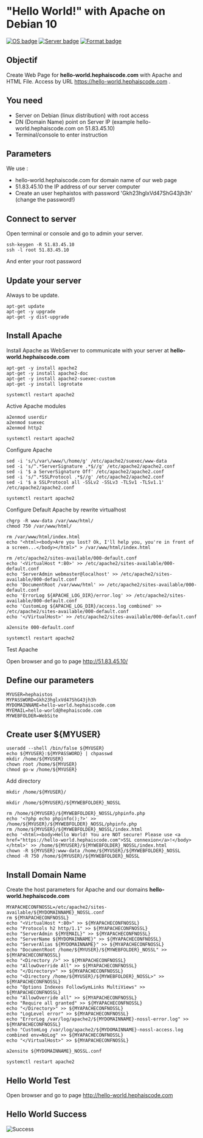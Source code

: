 # "Hello World!" with Apache on Debian 10

[![OS badge](https://img.shields.io/badge/OS-Debian-red.svg)](https://www.debian.org)
[![Server badge](https://img.shields.io/badge/Server-Apache-blue.svg)](https://httpd.apache.org)
[![Format badge](https://img.shields.io/badge/Format-HTML-green.svg)](https://lyty.dev/html/index.html)

## Objectif 

Create Web Page for **hello-world.hephaiscode.com** with Apache and HTML File. Access by URL  https://hello-world.hephaiscode.com .

## You need

- Server on Debian (linux distribution) with root access
- DN (Domain Name) point on Server IP (example hello-world.hephaiscode.com on 51.83.45.10)
- Terminal/console to enter instruction

## Parameters

We use :
 - hello-world.hephaiscode.com for domain name of our web page
 - 51.83.45.10 the IP address of our server computer
 - Create an user hephaistos with password 'Gkh23hglxVd47ShG43jh3h' (change the password!)
 
 
## Connect to server 

Open terminal or console and go to admin your server.

```
ssh-keygen -R 51.83.45.10
ssh -l root 51.83.45.10 
```

And enter your root password 

## Update your server

Always to be update.

```
apt-get update
apt-get -y upgrade
apt-get -y dist-upgrade

```

## Install Apache

Install Apache as WebServer to communicate with your server at **hello-world.hephaiscode.com**

```
apt-get -y install apache2
apt-get -y install apache2-doc
apt-get -y install apache2-suexec-custom
apt-get -y install logrotate

systemctl restart apache2

```

Active Apache modules

```
a2enmod userdir
a2enmod suexec
a2enmod http2

systemctl restart apache2

```

Configure Apache

```
sed -i 's/\/var\/www/\/home/g' /etc/apache2/suexec/www-data
sed -i 's/^.*ServerSignature .*$//g' /etc/apache2/apache2.conf
sed -i '$ a ServerSignature Off' /etc/apache2/apache2.conf
sed -i 's/^.*SSLProtocol .*$//g' /etc/apache2/apache2.conf
sed -i '$ a SSLProtocol all -SSLv2 -SSLv3 -TLSv1 -TLSv1.1' /etc/apache2/apache2.conf

systemctl restart apache2

```

Configure Default Apache by rewrite virtualhost

```
chgrp -R www-data /var/www/html/
chmod 750 /var/www/html/

rm /var/www/html/index.html
echo "<html><body>Are you lost? Ok, I'll help you, you're in front of a screen...</body></html>" > /var/www/html/index.html

rm /etc/apache2/sites-available/000-default.conf
echo '<VirtualHost *:80>' >> /etc/apache2/sites-available/000-default.conf
echo 'ServerAdmin webmaster@localhost' >> /etc/apache2/sites-available/000-default.conf
echo 'DocumentRoot /var/www/html' >> /etc/apache2/sites-available/000-default.conf
echo 'ErrorLog ${APACHE_LOG_DIR}/error.log' >> /etc/apache2/sites-available/000-default.conf
echo 'CustomLog ${APACHE_LOG_DIR}/access.log combined' >> /etc/apache2/sites-available/000-default.conf
echo '</VirtualHost>' >> /etc/apache2/sites-available/000-default.conf

a2ensite 000-default.conf

systemctl restart apache2

```

Test Apache 

Open browser and go to page http://51.83.45.10/

 ## Define our parameters
 
 ```
 MYUSER=hephaistos
 MYPASSWORD=Gkh23hglxVd47ShG43jh3h
 MYDOMAINNAME=hello-world.hephaiscode.com
 MYEMAIL=hello-world@hephaiscode.com
 MYWEBFOLDER=WebSite
 ```
 
 ## Create user ${MYUSER}
 
 ```
useradd --shell /bin/false ${MYUSER}
echo ${MYUSER}:${MYPASSWORD} | chpasswd
mkdir /home/${MYUSER}
chown root /home/${MYUSER}
chmod go-w /home/${MYUSER}

```

Add directory

```
mkdir /home/${MYUSER}/

mkdir /home/${MYUSER}/${MYWEBFOLDER}_NOSSL

rm /home/${MYUSER}/${MYWEBFOLDER}_NOSSL/phpinfo.php
echo '<?php echo phpinfo();?>' >> /home/${MYUSER}/${MYWEBFOLDER}_NOSSL/phpinfo.php
rm /home/${MYUSER}/${MYWEBFOLDER}_NOSSL/index.html
echo '<html><body>Hello World! You are NOT secure! Please use <a href="https://hello-world.hephaiscode.com">SSL connexion</a>!</body></html>' >> /home/${MYUSER}/${MYWEBFOLDER}_NOSSL/index.html
chown -R ${MYUSER}:www-data /home/${MYUSER}/${MYWEBFOLDER}_NOSSL
chmod -R 750 /home/${MYUSER}/${MYWEBFOLDER}_NOSSL

```

## Install Domain Name

Create the host parameters for Apache and our domains **hello-world.hephaiscode.com**

```
MYAPACHECONFNOSSL=/etc/apache2/sites-available/${MYDOMAINNAME}_NOSSL.conf
rm ${MYAPACHECONFNOSSL}
echo "<VirtualHost *:80>" >> ${MYAPACHECONFNOSSL}
echo "Protocols h2 http/1.1" >> ${MYAPACHECONFNOSSL}
echo "ServerAdmin ${MYEMAIL}" >> ${MYAPACHECONFNOSSL}
echo "ServerName ${MYDOMAINNAME}" >> ${MYAPACHECONFNOSSL}
echo "ServerAlias ${MYDOMAINNAME}" >> ${MYAPACHECONFNOSSL}
echo "DocumentRoot /home/${MYUSER}/${MYWEBFOLDER}_NOSSL" >> ${MYAPACHECONFNOSSL}
echo "<Directory />" >> ${MYAPACHECONFNOSSL}
echo "AllowOverride All" >> ${MYAPACHECONFNOSSL}
echo "</Directory>" >> ${MYAPACHECONFNOSSL}
echo "<Directory /home/${MYUSER}/${MYWEBFOLDER}_NOSSL>" >> ${MYAPACHECONFNOSSL}
echo "Options Indexes FollowSymLinks MultiViews" >> ${MYAPACHECONFNOSSL}
echo "AllowOverride all" >> ${MYAPACHECONFNOSSL}
echo "Require all granted" >> ${MYAPACHECONFNOSSL}
echo "</Directory>" >> ${MYAPACHECONFNOSSL}
echo "LogLevel error" >> ${MYAPACHECONFNOSSL}
echo "ErrorLog /var/log/apache2/${MYDOMAINNAME}-nossl-error.log" >> ${MYAPACHECONFNOSSL}
echo "CustomLog /var/log/apache2/${MYDOMAINNAME}-nossl-access.log combined env=NoLog" >> ${MYAPACHECONFNOSSL}
echo "</VirtualHost>" >> ${MYAPACHECONFNOSSL}

a2ensite ${MYDOMAINNAME}_NOSSL.conf

systemctl restart apache2

```

## Hello World Test

Open browser and go to page http://hello-world.hephaiscode.com 

## Hello World Success

![Success](https://img.shields.io/badge/Hello%20World-OK-Green.svg)
